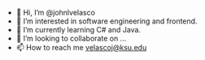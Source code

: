 - 👋 Hi, I’m @johnlvelasco
- 👀 I’m interested in software engineering and frontend.
- 🌱 I’m currently learning C# and Java.
- 💞️ I’m looking to collaborate on ...
- 📫 How to reach me velascoj@ksu.edu

<!---
johnlvelasco/johnlvelasco is a ✨ special ✨ repository because its `README.md` (this file) appears on your GitHub profile.
You can click the Preview link to take a look at your changes.
--->
